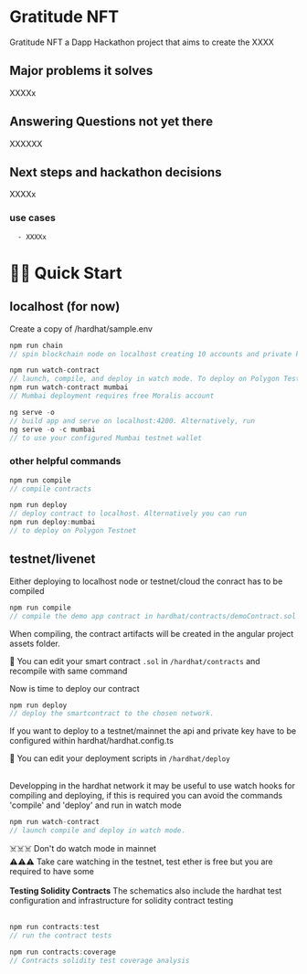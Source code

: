 # Gratitude NFT

Gratitude NFT a Dapp Hackathon project that aims to create the XXXX

## Major problems it solves

XXXXx


## Answering Questions not yet there

XXXXXX

## Next steps and hackathon decisions

XXXXx

   ### use cases
      - XXXXx



# 🏄‍♂️ Quick Start

## localhost (for now)

Create a copy of /hardhat/sample.env

```javascript
npm run chain
// spin blockchain node on localhost creating 10 accounts and private keys
```

```javascript
npm run watch-contract
// launch, compile, and deploy in watch mode. To deploy on Polygon Testnet, run
npm run watch-contract mumbai
// Mumbai deployment requires free Moralis account
```

```javascript
ng serve -o
// build app and serve on localhost:4200. Alternatively, run
ng serve -o -c mumbai
// to use your configured Mumbai testnet wallet
```

### other helpful commands

```javascript
npm run compile
// compile contracts
```

```javascript
npm run deploy
// deploy contract to localhost. Alternatively you can run
npm run deploy:mumbai
// to deploy on Polygon Testnet
```

## testnet/livenet

Either deploying to localhost node or testnet/cloud the conract has to be compiled

```javascript
npm run compile
// compile the demo app contract in hardhat/contracts/demoContract.sol
```

When compiling, the contract artifacts will be created in the angular project assets folder.

🔏 You can edit your smart contract `.sol` in `/hardhat/contracts` and recompile with same command

Now is time to deploy our contract

```javascript
npm run deploy
// deploy the smartcontract to the chosen network.
```

If you want to deploy to a testnet/mainnet the api and private key have to be configured within hardhat/hardhat.config.ts

💼 You can edit your deployment scripts in `/hardhat/deploy`  
 &nbsp;

Developping in the hardhat network it may be useful to use watch hooks for compiling and deploying, if this is required you can avoid the commands 'compile' and 'deploy' and run in watch mode

```javascript
npm run watch-contract
// launch compile and deploy in watch mode.
```

☠️☠️☠️ Don't do watch mode in mainnet  
⚠️⚠️⚠️ Take care watching in the testnet, test ether is free but you are required to have some  
 &nbsp;  
 **Testing Solidity Contracts**
The schematics also include the hardhat test configuration and infrastructure for solidity contract testing  
 &nbsp;

```javascript
npm run contracts:test
// run the contract tests
```

```javascript
npm run contracts:coverage
// Contracts solidity test coverage analysis
```

&nbsp;
